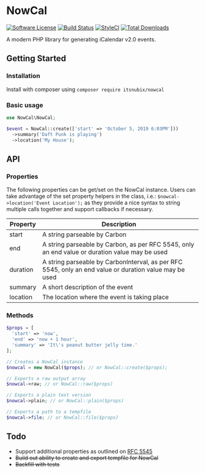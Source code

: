 # NowCal

[![Software License](https://img.shields.io/badge/license-MIT-brightgreen.svg?style=flat-square)](LICENSE)
[![Build Status](https://travis-ci.org/itsnubix/nowcal.svg?branch=dev)](https://travis-ci.org/itsnubix/nowcal)
[![StyleCI](https://github.styleci.io/repos/169808234/shield?branch=dev)](https://github.styleci.io/repos/169808234)
[![Total Downloads](https://img.shields.io/packagist/dt/itsnubix/nowcal.svg?style=flat-square)](https://packagist.org/packages/itsnubix/nowcal)

A modern PHP library for generating iCalendar v2.0 events.

## Getting Started

### Installation

Install with composer using `composer require itsnubix/nowcal`

### Basic usage

```php
use NowCal\NowCal;

$event = NowCal::create(['start' => 'October 5, 2019 6:03PM']))
  ->summary('Daft Punk is playing')
  ->location('My House');
```

## API

### Properties

The following properties can be get/set on the NowCal instance. Users can take advantage of the set property helpers in the class, i.e.: `$nowcal->location('Event Location');` as they provide a nice syntax to string multiple calls together and support callbacks if necessary.

| Property | Description                                                                                            |
| -------- | ------------------------------------------------------------------------------------------------------ |
| start    | A string parseable by Carbon                                                                           |
| end      | A string parseable by Carbon, as per RFC 5545, only an end value or duration value may be used         |
| duration | A string parseable by CarbonInterval, as per RFC 5545, only an end value or duration value may be used |
| summary  | A short description of the event                                                                       |
| location | The location where the event is taking place                                                           |

### Methods

```php
$props = [
  'start' => 'now',
  'end' => 'now + 1 hour',
  'summary' => 'It\'s peanut butter jelly time.'
];

// Creates a NowCal instance
$nowcal = new NowCal($props); // or NowCal::create($props);

// Exports a raw output array
$nowcal->raw; // or NowCal::raw($props)

// Exports a plain text version
$nowcal->plain; // or NowCal::plain($props)

// Exports a path to a tempfile
$nowcal->file; // or NowCal::file($props)
```

## Todo

- Support additional properties as outlined on [RFC 5545](https://tools.ietf.org/html/rfc5545)
- ~~Build out ability to create and export tempfile for NowCal~~
- ~~Backfill with tests~~
